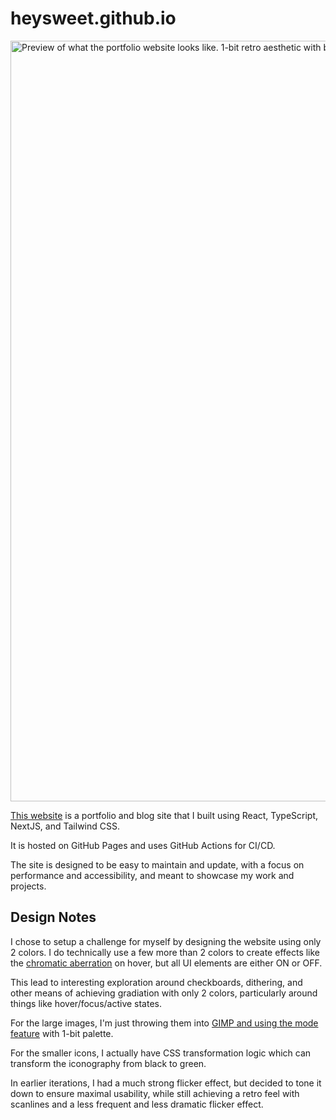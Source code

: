 # heysweet.github.io

<img alt="Preview of what the portfolio website looks like. 1-bit retro aesthetic with bright green and dark purple color palette" width="1217" alt="image" src="https://github.com/heysweet/heysweet.github.io/assets/1190438/558d82fe-60e8-43aa-85d2-54f52e327583">

[This website](https://heysweet.github.io/) is a portfolio and blog site that I built using React, TypeScript, NextJS, and Tailwind CSS.

It is hosted on GitHub Pages and uses GitHub Actions for CI/CD.

The site is designed to be easy to maintain and update, with a focus on performance and accessibility,
and meant to showcase my work and projects.

## Design Notes

I chose to setup a challenge for myself by designing the website using only 2 colors. I do technically use a few more than 2 colors to create effects like the [chromatic aberration](https://en.wikipedia.org/wiki/Chromatic_aberration) on hover, but all UI elements are either ON or OFF.

This lead to interesting exploration around checkboards, dithering, and other means of achieving gradiation with only 2 colors, particularly around things like hover/focus/active states.

For the large images, I'm just throwing them into [GIMP and using the mode feature](https://docs.gimp.org/en/gimp-tutorial-quickie-change-mode.html) with 1-bit palette.

For the smaller icons, I actually have CSS transformation logic which can transform
the iconography from black to green.

In earlier iterations, I had a much strong flicker effect, but decided to tone
it down to ensure maximal usability, while still achieving a retro feel with
scanlines and a less frequent and less dramatic flicker effect.
